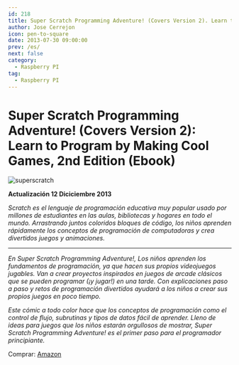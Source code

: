 ```yaml
---
id: 218
title: Super Scratch Programming Adventure! (Covers Version 2). Learn to Program by Making Cool Games, 2nd Edition (Ebook)
author: Jose Cerrejon
icon: pen-to-square
date: 2013-07-30 09:00:00
prev: /es/
next: false
category:
  - Raspberry PI
tag:
  - Raspberry PI
---
```


# Super Scratch Programming Adventure! (Covers Version 2): Learn to Program by Making Cool Games, 2nd Edition (Ebook)

![superscratch](/images/2013/07/superscratch.jpg)

**Actualización 12 Diciciembre 2013**

*Scratch es el lenguaje de programación educativa muy popular usado por millones de estudiantes en las aulas, bibliotecas y hogares en todo el mundo. Arrastrando juntos coloridos bloques de código, los niños aprenden rápidamente los conceptos de programación de computadoras y crea divertidos juegos y animaciones.*

- - -
*En Super Scratch Programming Adventure!, Los niños aprenden los fundamentos de programación, ya que hacen sus propios videojuegos jugables. Van a crear proyectos inspirados en juegos de arcade clásicos que se pueden programar (¡y jugar!) en una tarde. Con explicaciones paso a paso y retos de programación divertidos ayudará a los niños a crear sus propios juegos en poco tiempo.*

*Este cómic a todo color hace que los conceptos de programación como el control de flujo, subrutinas y tipos de datos fácil de aprender. Lleno de ideas para juegos que los niños estarán orgullosos de mostrar, Super Scratch Programming Adventure! es el primer paso para el programador principiante.*

Comprar: [Amazon](http://www.amazon.com/Scratch-Programming-Adventure-Covers-Version/dp/1593275315)